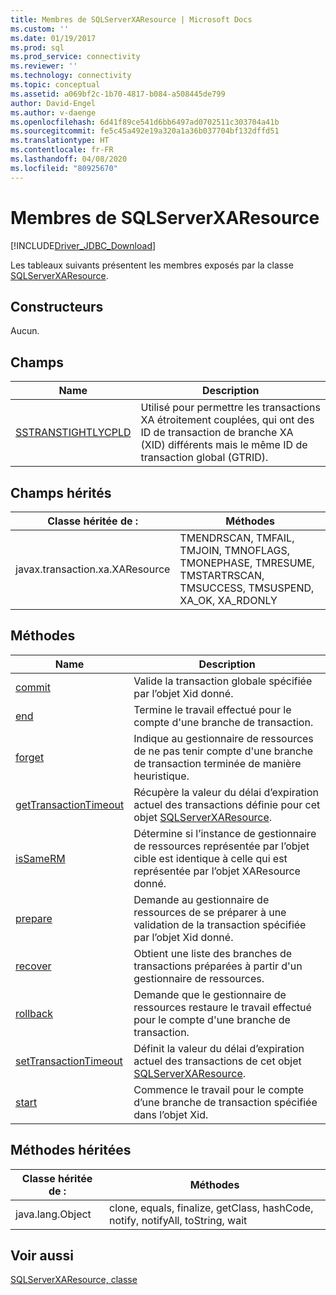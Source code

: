 ```yaml
---
title: Membres de SQLServerXAResource | Microsoft Docs
ms.custom: ''
ms.date: 01/19/2017
ms.prod: sql
ms.prod_service: connectivity
ms.reviewer: ''
ms.technology: connectivity
ms.topic: conceptual
ms.assetid: a069bf2c-1b70-4817-b084-a508445de799
author: David-Engel
ms.author: v-daenge
ms.openlocfilehash: 6d41f89ce541d6bb6497ad0702511c303704a41b
ms.sourcegitcommit: fe5c45a492e19a320a1a36b037704bf132dffd51
ms.translationtype: HT
ms.contentlocale: fr-FR
ms.lasthandoff: 04/08/2020
ms.locfileid: "80925670"
---
```

# <a name="sqlserverxaresource-members"></a>Membres de SQLServerXAResource
[!INCLUDE[Driver_JDBC_Download](../../../includes/driver_jdbc_download.md)]

  Les tableaux suivants présentent les membres exposés par la classe [SQLServerXAResource](../../../connect/jdbc/reference/sqlserverxaresource-class.md).  
  
## <a name="constructors"></a>Constructeurs  
 Aucun.  
  
## <a name="fields"></a>Champs  
  
|Name|Description|  
|----------|-----------------|  
|[SSTRANSTIGHTLYCPLD](../../../connect/jdbc/reference/sstranstightlycpld-field-sqlserverxaresource.md)|Utilisé pour permettre les transactions XA étroitement couplées, qui ont des ID de transaction de branche XA (XID) différents mais le même ID de transaction global (GTRID).|  
  
## <a name="inherited-fields"></a>Champs hérités  
  
|Classe héritée de :|Méthodes|  
|---------------------------|-------------|  
|javax.transaction.xa.XAResource|TMENDRSCAN, TMFAIL, TMJOIN, TMNOFLAGS, TMONEPHASE, TMRESUME, TMSTARTRSCAN, TMSUCCESS, TMSUSPEND, XA_OK, XA_RDONLY|  
  
## <a name="methods"></a>Méthodes  
  
|Name|Description|  
|----------|-----------------|  
|[commit](../../../connect/jdbc/reference/commit-method-sqlserverxaresource.md)|Valide la transaction globale spécifiée par l’objet Xid donné.|  
|[end](../../../connect/jdbc/reference/end-method-sqlserverxaresource.md)|Termine le travail effectué pour le compte d'une branche de transaction.|  
|[forget](../../../connect/jdbc/reference/forget-method-sqlserverxaresource.md)|Indique au gestionnaire de ressources de ne pas tenir compte d'une branche de transaction terminée de manière heuristique.|  
|[getTransactionTimeout](../../../connect/jdbc/reference/gettransactiontimeout-method-sqlserverxaresource.md)|Récupère la valeur du délai d’expiration actuel des transactions définie pour cet objet [SQLServerXAResource](../../../connect/jdbc/reference/sqlserverxaresource-class.md).|  
|[isSameRM](../../../connect/jdbc/reference/issamerm-method-sqlserverxaresource.md)|Détermine si l’instance de gestionnaire de ressources représentée par l’objet cible est identique à celle qui est représentée par l’objet XAResource donné.|  
|[prepare](../../../connect/jdbc/reference/prepare-method-sqlserverxaresource.md)|Demande au gestionnaire de ressources de se préparer à une validation de la transaction spécifiée par l’objet Xid donné.|  
|[recover](../../../connect/jdbc/reference/recover-method-sqlserverxaresource.md)|Obtient une liste des branches de transactions préparées à partir d'un gestionnaire de ressources.|  
|[rollback](../../../connect/jdbc/reference/rollback-method-sqlserverxaresource.md)|Demande que le gestionnaire de ressources restaure le travail effectué pour le compte d'une branche de transaction.|  
|[setTransactionTimeout](../../../connect/jdbc/reference/settransactiontimeout-method-sqlserverxaresource.md)|Définit la valeur du délai d’expiration actuel des transactions de cet objet [SQLServerXAResource](../../../connect/jdbc/reference/sqlserverxaresource-class.md).|  
|[start](../../../connect/jdbc/reference/start-method-sqlserverxaresource.md)|Commence le travail pour le compte d’une branche de transaction spécifiée dans l’objet Xid.|  
  
## <a name="inherited-methods"></a>Méthodes héritées  
  
|Classe héritée de :|Méthodes|  
|---------------------------|-------------|  
|java.lang.Object|clone, equals, finalize, getClass, hashCode, notify, notifyAll, toString, wait|  
  
## <a name="see-also"></a>Voir aussi  
 [SQLServerXAResource, classe](../../../connect/jdbc/reference/sqlserverxaresource-class.md)  
  
  
